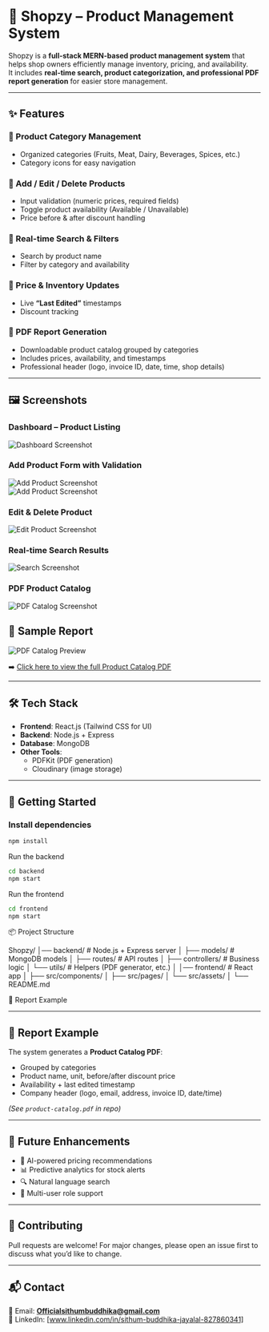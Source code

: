 # 🛒 Shopzy – Product Management System  

Shopzy is a **full-stack MERN-based product management system** that helps shop owners efficiently manage inventory, pricing, and availability.  
It includes **real-time search, product categorization, and professional PDF report generation** for easier store management.  

---

## ✨ Features  

### 🔹 Product Category Management  
- Organized categories (Fruits, Meat, Dairy, Beverages, Spices, etc.)  
- Category icons for easy navigation  

### 🔹 Add / Edit / Delete Products  
- Input validation (numeric prices, required fields)  
- Toggle product availability (Available / Unavailable)  
- Price before & after discount handling  

### 🔹 Real-time Search & Filters  
- Search by product name  
- Filter by category and availability  

### 🔹 Price & Inventory Updates  
- Live **“Last Edited”** timestamps  
- Discount tracking  

### 🔹 PDF Report Generation  
- Downloadable product catalog grouped by categories  
- Includes prices, availability, and timestamps  
- Professional header (logo, invoice ID, date, time, shop details)  

---

## 🖼️ Screenshots  

### Dashboard – Product Listing  
![Dashboard Screenshot](./screenshots/Product%20Listing.png)  

### Add Product Form with Validation  
![Add Product Screenshot](./screenshots/Add%20Product%20Form%20with%20Validation1.png)  
![Add Product Screenshot](./screenshots/Add%20Product%20Form%20with%20Validation2.png)  

### Edit & Delete Product  
![Edit Product Screenshot](./screenshots/Edit%20&%20Delete%20Product%20.png)  

### Real-time Search Results  
![Search Screenshot](./screenshots/Real-time%20Search%20Results%20.png)  

### PDF Product Catalog  
![PDF Catalog Screenshot](./screenshots/PDF%20Product%20Catalog%20.png)  
 
## 📄 Sample Report  

![PDF Catalog Preview](./screenshots/PDF%20Product%20Catalog.png)  

➡️ [Click here to view the full Product Catalog PDF](./docs/product-catalog.pdf)

---

## 🛠️ Tech Stack  

- **Frontend**: React.js (Tailwind CSS for UI)  
- **Backend**: Node.js + Express  
- **Database**: MongoDB  
- **Other Tools**:  
  - PDFKit (PDF generation)  
  - Cloudinary (image storage)  

---

## 🚀 Getting Started  

### Install dependencies  

```bash
npm install

````
Run the backend
```bash
cd backend
npm start

````
Run the frontend
```bash
cd frontend
npm start

````
📦 Project Structure

Shopzy/
│── backend/          # Node.js + Express server
│   ├── models/       # MongoDB models
│   ├── routes/       # API routes
│   ├── controllers/  # Business logic
│   └── utils/        # Helpers (PDF generator, etc.)
│
│── frontend/         # React app
│   ├── src/components/ 
│   ├── src/pages/ 
│   └── src/assets/ 
│
└── README.md

📄 Report Example

---

## 📄 Report Example  

The system generates a **Product Catalog PDF**:  

- Grouped by categories  
- Product name, unit, before/after discount price  
- Availability + last edited timestamp  
- Company header (logo, email, address, invoice ID, date/time)  

*(See `product-catalog.pdf` in repo)*  

---

## 📌 Future Enhancements  

- 🤖 AI-powered pricing recommendations  
- 📊 Predictive analytics for stock alerts  
- 🔍 Natural language search  
- 👥 Multi-user role support  

---

## 🤝 Contributing  

Pull requests are welcome! For major changes, please open an issue first to discuss what you’d like to change.  

---

## 📬 Contact  

📧 Email: **Officialsithumbuddhika@gmail.com**  
🔗 LinkedIn: [www.linkedin.com/in/sithum-buddhika-jayalal-827860341]  


  
